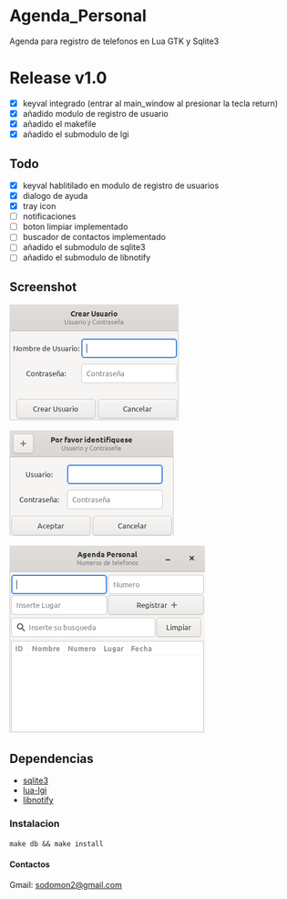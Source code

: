 # Agenda_Personal

Agenda para registro de telefonos en Lua GTK y Sqlite3

# Release v1.0

- [x] keyval integrado (entrar al main_window al presionar la tecla return)
- [x] añadido modulo de registro de usuario
- [x] añadido el makefile
- [x] añadido el submodulo de lgi

## Todo
- [x] keyval hablitilado en modulo de registro de usuarios
- [x] dialogo de ayuda
- [x] tray icon
- [ ] notificaciones
- [ ] boton limpiar implementado
- [ ] buscador de contactos implementado
- [ ] añadido el submodulo de sqlite3 
- [ ] añadido el submodulo de libnotify

## Screenshot

![registro-de-usuario](screenshot/registro-de-usuario.png) 

![login](screenshot/login.png) 

![registro-de-contactos](screenshot/registro-de-contactos.png) 


## Dependencias

- [sqlite3](https://www.sqlite.org/download.html)
- [lua-lgi](https://github.com/pavouk/lgi/)
- [libnotify](https://github.com/GNOME/libnotify)

### Instalacion
`make db && make install`

#### Contactos

Gmail: sodomon2@gmail.com
